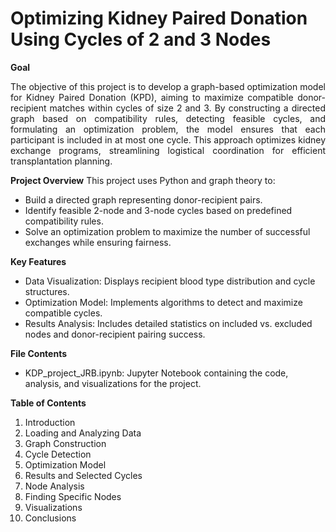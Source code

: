 # Optimizing Kidney Paired Donation Using Cycles of 2 and 3 Nodes

**Goal**
<div style="text-align: justify;">
The objective of this project is to develop a graph-based optimization model for Kidney Paired Donation (KPD), aiming to maximize compatible donor-recipient matches within cycles of size 2 and 3. By constructing a directed graph based on compatibility rules, detecting feasible cycles, and formulating an optimization problem, the model ensures that each participant is included in at most one cycle. This approach optimizes kidney exchange programs, streamlining logistical coordination for efficient transplantation planning.
</div>

**Project Overview**
This project uses Python and graph theory to:
- Build a directed graph representing donor-recipient pairs.
- Identify feasible 2-node and 3-node cycles based on predefined compatibility rules.
- Solve an optimization problem to maximize the number of successful exchanges while ensuring fairness.

**Key Features**
- Data Visualization: Displays recipient blood type distribution and cycle structures.
- Optimization Model: Implements algorithms to detect and maximize compatible cycles.
- Results Analysis: Includes detailed statistics on included vs. excluded nodes and donor-recipient pairing success.

**File Contents**
- KDP_project_JRB.ipynb: Jupyter Notebook containing the code, analysis, and visualizations for the project.

**Table of Contents**
1. Introduction
2. Loading and Analyzing Data
3. Graph Construction
4. Cycle Detection
5. Optimization Model
6. Results and Selected Cycles
7. Node Analysis
8. Finding Specific Nodes
9. Visualizations
10. Conclusions
